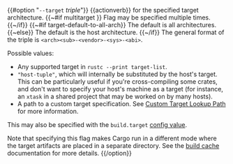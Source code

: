 {{#option "`--target` _triple_"}}
{{actionverb}} for the specified target architecture. {{~#if multitarget }} Flag may be specified multiple times. {{~/if}}
{{~#if target-default-to-all-arch}} The default is all architectures.
{{~else}} The default is the host architecture.
{{~/if}} The general format of the triple is
`<arch><sub>-<vendor>-<sys>-<abi>`.

Possible values:
- Any supported target in `rustc --print target-list`.
- `"host-tuple"`, which will internally be substituted by the host's target. This can be particularly useful if you're cross-compiling some crates, and don't want to specify your host's machine as a target (for instance, an `xtask` in a shared project that may be worked on by many hosts).
- A path to a custom target specification. See [Custom Target Lookup Path](../../rustc/targets/custom.html#custom-target-lookup-path) for more information.


This may also be specified with the `build.target` [config value](../reference/config.html).

Note that specifying this flag makes Cargo run in a different mode where the
target artifacts are placed in a separate directory. See the
[build cache](../reference/build-cache.html) documentation for more details.
{{/option}}
